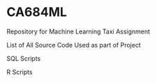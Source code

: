 # CA684ML
Repository for Machine Learning Taxi Assignment

List of All Source Code Used as part of Project


SQL Scripts



R Scripts
